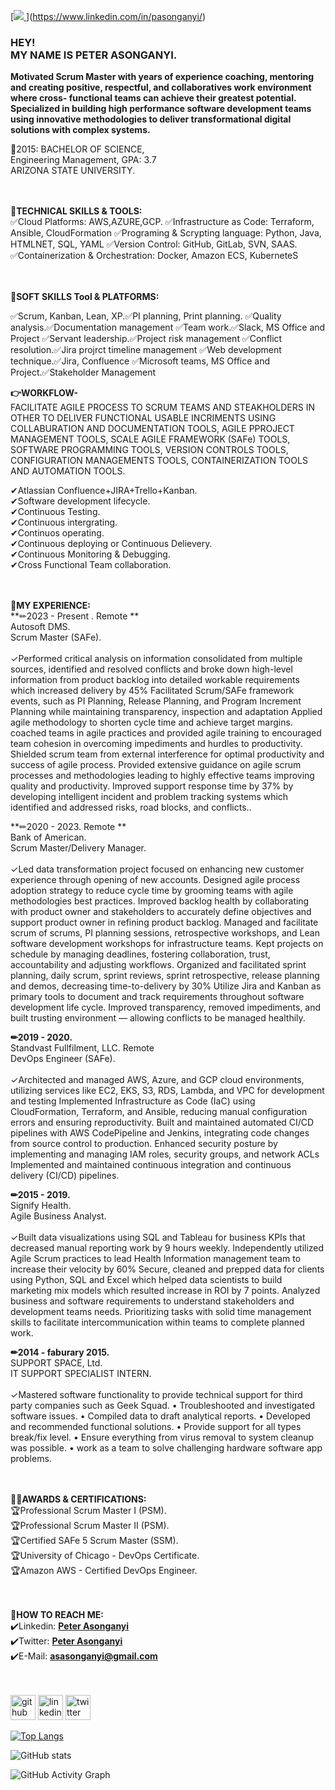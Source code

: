 [[![](https://i.pinimg.com/originals/ff/d8/ec/ffd8ec1b52077a620112a4f5870fb9a7.jpg)
](https://github.com/peter60626)](https://www.linkedin.com/in/pasonganyi/)
### HEY! <br> MY NAME IS PETER ASONGANYI.

**Motivated Scrum Master with years of experience coaching, mentoring and creating positive, respectful, and collaboratives work environment where cross- functional teams can achieve their greatest potential. Specialized in building high performance software development teams using innovative methodologies to deliver transformational digital solutions with complex systems.** <br>

  
📗2015: BACHELOR OF SCIENCE, <br>
  Engineering Management, GPA: 3.7 <br>
  ARIZONA STATE UNIVERSITY. <br>
  

**<br><br>🎡TECHNICAL SKILLS & TOOLS:** <br>
✅Cloud Platforms: AWS,AZURE,GCP.
✅Infrastructure as Code: Terraform, Ansible, CloudFormation
✅Programing & Scrypting language: Python, Java, HTMLNET, SQL, YAML
✅Version Control: GitHub, GitLab, SVN, SAAS.
✅Containerization & Orchestration: Docker, Amazon ECS, KuberneteS


**<br><br>🎡SOFT SKILLS Tool & PLATFORMS:** <br>

✅Scrum, Kanban, Lean, XP.✅PI planning, Print planning.
✅Quality analysis.✅Documentation management
✅Team work.✅Slack, MS Office and Project
✅Servant leadership.✅Project risk management
✅Conflict resolution.✅Jira projrct timeline management
✅Web development technique.✅Jira, Confluence
✅Microsoft teams, MS Office and Project.✅Stakeholder Management


**👉WORKFLOW-** <br>
FACILITATE AGILE PROCESS TO SCRUM TEAMS AND STEAKHOLDERS IN OTHER TO DELIVER FUNCTIONAL USABLE INCRIMENTS USING COLLABURATION AND DOCUMENTATION TOOLS, AGILE PPROJECT MANAGEMENT TOOLS, SCALE AGILE FRAMEWORK (SAFe) TOOLS, SOFTWARE PROGRAMMING TOOLS, VERSION CONTROLS TOOLS, CONFIGURATION MANAGEMENTS TOOLS, CONTAINERIZATION TOOLS AND AUTOMATION TOOLS. <br>

✔Atlassian Confluence+JIRA+Trello+Kanban.<br>
✔Software development lifecycle.<br>
✔Continuous Testing.<br>
✔Continuous intergrating.<br>
✔Continuos operating.<br>
✔Continuous deploying or Continuous Delievery.<br>
✔Continuous Monitoring & Debugging.<br>
✔Cross Functional Team collaboration.<br>


**<br><br>🎡MY EXPERIENCE:**<br>
**✏2023 - Present . Remote ** <br> Autosoft DMS. <br> Scrum Master (SAFe). <br>
<br> ✓Performed critical analysis on information consolidated from multiple sources, identified and resolved conflicts and broke down high-level information from product backlog into detailed workable requirements which increased delivery by 45%
Facilitated Scrum/SAFe framework events, such as PI Planning, Release Planning, and Program Increment Planning while maintaining transparency, inspection and adaptation
Applied agile methodology to shorten cycle time and achieve target margins. coached teams in agile practices and provided agile training to encouraged team cohesion in overcoming impediments and hurdles to productivity.
Shielded scrum team from external interference for optimal productivity and success of agile process.
Provided extensive guidance on agile scrum processes and methodologies leading to highly effective teams improving quality and productivity. Improved support response time by 37% by developing intelligent incident and problem tracking systems which identified and addressed risks, road blocks, and conflicts..

**✏2020 - 2023. Remote ** <br> Bank of American. <br> Scrum Master/Delivery Manager. <br>
<br> ✓Led data transformation project focused on enhancing new customer experience through opening of new accounts. Designed agile process adoption strategy to reduce cycle time by grooming teams with agile methodologies best practices.
Improved backlog health by collaborating with product owner and stakeholders to accurately define objectives and support product owner in refining product backlog.
Managed and facilitate scrum of scrums, PI planning sessions, retrospective workshops, and Lean software development workshops for infrastructure teams.
Kept projects on schedule by managing deadlines, fostering collaboration, trust, accountability and adjusting workflows.
Organized and facilitated sprint planning, daily scrum, sprint reviews, sprint retrospective, release planning and demos, decreasing time-to-delivery by 30%
Utilize Jira and Kanban as primary tools to document and track requirements throughout software development life cycle.
Improved transparency, removed impediments, and built trusting environment — allowing conflicts to be managed healthily.

**✏2019 -  2020.** <br>Standvast Fullfilment, LLC. Remote <br> DevOps Engineer (SAFe). <br>
<br> ✓Architected and managed AWS, Azure, and GCP cloud environments, utilizing services like EC2, EKS, S3, RDS, Lambda, and VPC for development and testing
Implemented Infrastructure as Code (IaC) using CloudFormation, Terraform, and Ansible, reducing
manual configuration errors and ensuring reproductivity.
Built and maintained automated CI/CD pipelines with AWS CodePipeline and Jenkins, integrating code changes from source control to production.
Enhanced security posture by implementing and managing IAM roles, security groups, and network ACLs
Implemented and maintained continuous integration and continuous delivery (CI/CD) pipelines.

**✏2015 - 2019.** <br> Signify Health.<br>Agile Business Analyst.<br>
<br> ✓Built data visualizations using SQL and Tableau for business KPIs that decreased manual reporting work by 9 hours weekly.
Independently utilized Agile Scrum practices to lead Health Information management team to increase their velocity by 60%
Secure, cleaned and prepped data for clients using Python, SQL and Excel which helped data scientists to build marketing mix models which resulted increase in ROI by 7 points.
Analyzed business and software requirements to understand stakeholders and development teams needs.
Prioritizing tasks with solid time management skills to facilitate intercommunication within teams to complete planned work.


**✏2014 - faburary 2015.** <br>SUPPORT SPACE, Ltd.<br>IT SUPPORT SPECIALIST INTERN.<br>
<br> ✓Mastered software functionality to provide technical support for third party companies such as Geek Squad. • Troubleshooted and investigated software issues. • Compiled data to draft analytical reports. • Developed and recommended functional solutions. • Provide support for all types break/fix level. • Ensure everything from virus removal to system cleanup was possible. • work as a team to solve challenging hardware software app problems.



**<br><br>👨‍🎓AWARDS & CERTIFICATIONS:** <br>
🏆Professional Scrum Master I (PSM).<br>
🏆Professional Scrum Master II (PSM). <br>
🏆Certified SAFe 5 Scrum Master (SSM). <br>
🏆University of Chicago - DevOps Certificate. <br>
🏆Amazon AWS - Certified DevOps Engineer. <br>



**<br><br>🛑HOW TO REACH ME:**<br>
✔️Linkedin: **[Peter Asonganyi](https://www.linkedin.com/in/pasonganyi/)<br>**
✔️Twitter: **[Peter Asonganyi](https://twitter.com/pasonganyi)<br>**
✔️E-Mail: **asasonganyi@gmail.com<br>**



<br><br>[<img src='https://cdn.jsdelivr.net/npm/simple-icons@3.0.1/icons/github.svg' alt='github' height='40'>](https://github.com/peter60626)  [<img src='https://cdn.jsdelivr.net/npm/simple-icons@3.0.1/icons/linkedin.svg' alt='linkedin' height='40'>](https://www.linkedin.com/in/pasonganyi/) [<img src='https://cdn.jsdelivr.net/npm/simple-icons@3.0.1/icons/twitter.svg' alt='twitter' height='40'>](https://twitter.com/pasonganyi)


[![Top Langs](https://github-readme-stats.vercel.app/api/top-langs/?username=peter60626)](https://github.com/anuraghazra/github-readme-stats)

![GitHub stats](https://github-readme-stats.vercel.app/api?username=peter60626&show_icons=true&count_private=true)  

![GitHub Activity Graph](https://activity-graph.herokuapp.com/graph?username=peter60626)  


